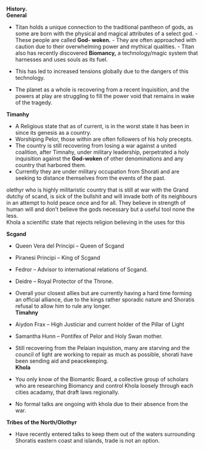 **History.**  
**General**
 
- Titan holds a unique connection to the traditional pantheon of gods, as some are born with the physical and magical attributes of a select god. - These people are called **God- woken.** - They are often approached with caution due to their overwhelming power and mythical qualities. - Titan also has recently discovered **Biomancy,** a technology/magic system that harnesses and uses souls as its fuel.
- This has led to increased tensions globally due to the dangers of this technology.
      

- The planet as a whole is recovering from a recent Inquisition, and the powers at play are struggling to fill the power void that remains in wake of the tragedy.
    
**Timanhy**
 
- A Religious state that as of current, is in the worst state it has been in since its genesis as a country.
- Worshiping Pelor, those within are often followers of his holy precepts.
- The country is still recovering from losing a war against a united coalition, after Timnahy, under military leadership, perpetrated a holy inquisition against the **God-woken** of other denominations and any country that harbored them.
- Currently they are under military occupation from Shorati and are seeking to distance themselves from the events of the past.
         

olethyr who is highly militaristic country that is still at war with the Grand dutchy of scand, is sick of the bullshit and will invade both of its neighbours in an attempt to hold peace once and for all. They believe in strength of human will and don’t believe the gods necessary but a useful tool none the less.  
Khola a scientific state that rejects religion believing in the uses for this
 
**Scgand**
 
- Queen Vera del Principi – Queen of Scgand
- Piranesi Principi – King of Scgand
- Fedror – Advisor to international relations of Scgand.
- Deidre – Royal Protector of the Throne.
 
- Overall your closest allies but are currently having a hard time forming an official alliance, due to the kings rather sporadic nature and Shoratis refusal to allow him to rule any longer.  
**Timahny**
 
- Aiydon Frax – High Justiciar and current holder of the Pillar of Light
- Samantha Hunn – Pontifex of Pelor and Holy Swan mother.
 
- Still recovering from the Pelaian inquistion, many are starving and the council of light are working to repair as much as possible, shorati have been sending aid and peacekeeping.  
**Khola**
 
- You only know of the Biomantic Board, a collective group of scholars who are researching Biomancy and control Khola loosely through each cities acadamy, that draft laws regionally.
 
- No formal talks are ongoing with khola due to their absence from the war.
 
**Tribes of the North/Olothyr**
 
- Have recently entered talks to keep them out of the waters surrounding Shoratis eastern coast and islands, trade is not an option.
